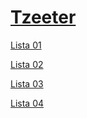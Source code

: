 # [Tzeeter](https://henriquesavio.github.io/Tzeeter/)

[Lista 01](https://github.com/HenriqueSavio/Tzeeter/tree/0ab3886e120cd9fd8f51a2871bcd889c42eb7229)

[Lista 02](https://github.com/HenriqueSavio/Tzeeter/tree/e932750998428131818b5a4499ac6f36301ce937)

[Lista 03](https://github.com/HenriqueSavio/Tzeeter/tree/182580bdfac4fdc70a2e6b1391b052e7bbc267a7)

[Lista 04](https://github.com/HenriqueSavio/Tzeeter/tree/3f04b58e7c7240087824bb8f994239cf586e8cf2)

